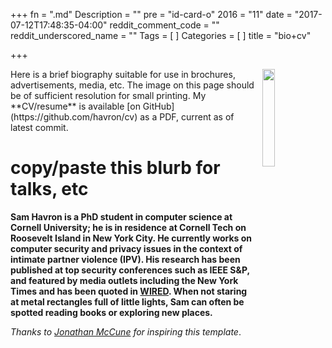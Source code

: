 +++
fn = ".md"
Description = ""
pre = "id-card-o"
2016 = "11"
date = "2017-07-12T17:48:35-04:00"
reddit_comment_code = ""
reddit_underscored_name = ""
Tags = [
]
Categories = [
]
title = "bio+cv" 

+++

<img style="width:20%; height:20%;  float: right; margin: 0 0 10px 10px;" src="/img/portrait.jpg">
Here is a brief biography suitable for use in brochures, advertisements, media,
etc. The image on this page should be of sufficient resolution for small
printing. My **CV/resume** is available [on GitHub](https://github.com/havron/cv) as
a PDF, current as of latest commit.

# copy/paste this blurb for talks, etc
**Sam Havron is a PhD student in computer science at Cornell University; he is
in residence at Cornell Tech on Roosevelt Island in New York City. 
He currently works on computer
security and privacy issues in the context of intimate partner violence (IPV).
His research has been published at top security conferences such as IEEE S&P, and 
featured by media outlets including the New York Times and has been quoted in [WIRED](https://www.wired.com/story/eva-galperin-stalkerware-kaspersky-antivirus/).
When not staring at metal rectangles full of little lights, 
Sam can often be spotted reading books or exploring new places.**

_Thanks to [Jonathan McCune](https://users.ece.cmu.edu/~jmmccune/bio.html) for
inspiring this template_.
